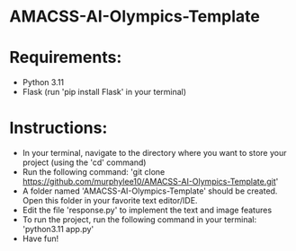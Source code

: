 # AMACSS-AI-Olympics-Template

# Requirements:
- Python 3.11
- Flask (run 'pip install Flask' in your terminal)

# Instructions:
- In your terminal, navigate to the directory where you want to store your project (using the 'cd' command)
- Run the following command: 'git clone https://github.com/murphylee10/AMACSS-AI-Olympics-Template.git'
- A folder named 'AMACSS-AI-Olympics-Template' should be created. Open this folder in your favorite text editor/IDE.
- Edit the file 'response.py' to implement the text and image features
- To run the project, run the following command in your terminal: 'python3.11 app.py'
- Have fun!
